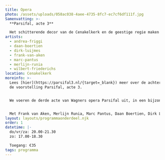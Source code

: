 ```yaml
---
title: Opera
photo: /assets/uploads/058ac038-4aee-4735-8fc7-ec7cf6df111f.jpg
Samenvatting: >-
  **Parsifal, acte 3**

  Het schitterende decor van de Cenakelkerk en de geestige regie maken deze Parsifal, acte 3 een belevenis voor zowel Wagner-beginners als voor doorgewinterde operaliefhebbers. In de kleine bezetting voor piano, harmonium, synthesizer, klokken en basgitaar kunt u zich helemaal onderdompelen in de bedwelmende muziek. Tenor Frank van Aken vertolkte rollen van Wagner op de grote wereldpodia, en tijdens deze Wagner4daagse kunt u hem beluisteren als Parsifal.
artists:
  - andrea-friggi
  - daan-boertien
  - dirk-luijmes
  - frank-van-aken
  - marc-pantus
  - merlijn-runia
  - wilbert-friederichs
location: Cenakelkerk
moreinfo: >-
  Lees [hier](https://parsifal3.nl/{target=_blank}) meer over de achtergrond van
  de voorstelling Parsifal, acte 3.


  We voeren de derde acte van Wagners opera Parsifal uit, in een bijzondere bewerking voor drie zangers, piano, harmonium, synthesizer, basgitaar en klokken. De handeling vindt plaats in de huiskamer van een verpleegtehuis. De kamer is bevolkt met patiënten die op de dood wachten, en hun verzorgend personeel. We zitten dus in feite allemaal in de wachtkamer, wachtend op verlossing. Ondertussen klinkt de bedwelmende, meditatieve muziek van Wagner. Een opera als een spirituele sessie in een mystieke omgeving. De uitvoeringen vinden plaats in de Cenakelkerk in De Heilig Landstichting (bij Nijmegen). Het interieur van deze kerk vormt het natuurlijke decor voor Wagners laatste werk en speelt een belangrijke rol in de apotheose van de opera. Gelegen in de bossen bij Nijmegen is het misschien wel onze eigen "Grüne Hügel", de bijnaam van Wagners eigen Festspielhaus in Bayreuth. De uitvoeringen worden in het Duits gezongen en Nederlands ondertiteld. 


  Met Frank van Aken, Merlijn Runia, Marc Pantus, Daan Boertien, Dirk Luijmes, Andrea Friggi (muzikale leiding) en Wilbert Friederichs. Koor:Arthur Kuilboer, Coen Bosselaar, Gert-Jan Raats, Hans Hautvast, Hans Meijs, Laurent Sprooten, Lucas Mens, Pieter Wout, Ronald Maarseveen en Walter Hilgers. Muzikale leiding koor: Wilbert Friederichs.
layout: layouts/programmaonderdeel.njk
order: 1
datetime: |-
  do/vr/za: 20.00-21.30
  zo: 17.00-18.30

  Toegang: €35
tags: programma
---
```

